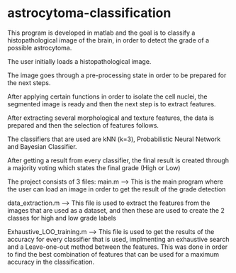 # astrocytoma-classification

This program is developed in matlab and the goal is to classify a histopathological image of the brain, in order to detect the grade of a possible astrocytoma.

The user initially loads a histopathological image. 

The image goes through a pre-processing state in order to be prepared for the next steps. 

After applying certain functions in order to isolate the cell nuclei, the segmented image is ready and then the next step is to extract features. 

After extracting several morphological and texture features, the data is prepared and then the selection of features follows. 

The classifiers that are used are kNN (k=3), Probabilistic Neural Network and Bayesian Classifier. 

After getting a result from every classifier, the final result is created through a majority voting which states the final grade (High or Low)  


The project consists of 3 files:
main.m --> This is the main program where the user can load an image in order to get the result of the grade detection

data_extraction.m --> This file is used to extract the features from the images that are used as a dataset, and then these are used to create the 2 classes for high and low grade labels

Exhaustive_LOO_training.m --> This file is used to get the results of the accuracy for every classifier that is used, implmenting an exhaustive search and a Leave-one-out method between the features. This was done in order to find the best combination of features that can be used for a maximum accuracy in the classification.
